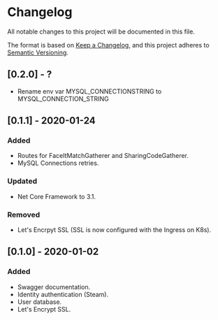 # Changelog
All notable changes to this project will be documented in this file.

The format is based on [Keep a Changelog](https://keepachangelog.com/en/1.0.0/),
and this project adheres to [Semantic Versioning](https://semver.org/spec/v2.0.0.html).


## [0.2.0] - ?
- Rename env var MYSQL_CONNECTIONSTRING to MYSQL_CONNECTION_STRING

## [0.1.1] - 2020-01-24
### Added
- Routes for FaceItMatchGatherer and SharingCodeGatherer.
- MySQL Connections retries.
### Updated
- Net Core Framework to 3.1.
### Removed
- Let's Encrpyt SSL (SSL is now configured with the Ingress on K8s).


## [0.1.0] - 2020-01-02 
### Added 
- Swagger documentation.
- Identity authentication (Steam).
- User database.
- Let's Encrypt SSL.
